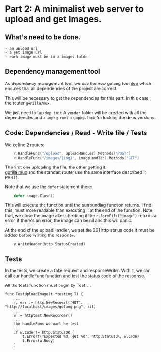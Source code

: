 # Part 2: A minimalist web server to upload and get images.

## What's need to be done.

    - an upload url
    - a get image url
    - each image must be in a images folder

## Dependency management tool

As dependency management tool, we use the new
golang tool [dep](https://github.com/golang/dep) which ensures that all dependencies 
of the project are correct.

This will be necessary to get the dependencies for this part.
In this case, the router `gorilla/mux`.

We just need to tap `dep init`
A `vendor` folder will be created with all the dependencies and 
a `Gopkg.toml` + `Gopkg.lock` for locking the deps versions.

## Code: Dependencies / Read - Write file / Tests

We define 2 routes:

```go
	r.HandleFunc("/upload", uploadHandler).Methods("POST")
	r.HandleFunc("/images/{img}", imageHandler).Methods("GET")
```

The first one uploading the file, the other getting it.  
[gorilla mux](https://github.com/gorilla/mux) and the standart router use the same interface 
described in PART1.

Note that we use the `defer` statement there:

```go
	defer image.Close()
```
This will execute the function until the surrounding function returns.
I find this, must more readable than executing it at the end of the function.
Note that, we close the image after checking if the `r.FormFile("image")` returns
a error. if there's an error, the image can be nil and this will panic.

At the end of the uploadHandler, we set the 201 http status code
It must be added before writing the response.

```
    w.WriteHeader(http.StatusCreated)
```

## Tests

In the tests, we create a fake request and responseWriter.
With it, we can call our handleFunc function and test the status code of the 
response.

All the tests function must begin by Test... .

```
func TestUploadImage(t *testing.T) {
    ...
    r, err := http.NewRequest("GET", "http://localhost/images/golang.png", nil)
    ... 
    w := httptest.NewRecorder()
    ...
    the handleFunc we want he test
    ...
    if w.Code != http.StatusOK {
		t.Errorf("Expected %d, get %d", http.StatusOK, w.Code)
		t.Error(w.Body)
	}
```
